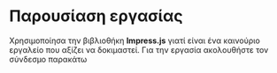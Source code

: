 # Παρουσίαση εργασίας

Χρησιμοποίησα την βιβλιοθήκη **Impress.js** γιατί είναι ένα καινούριο εργαλείο που αξίζει να δοκιμαστεί.
Για την εργασία ακολουθήστε τον σύνδεσμο παρακάτω


